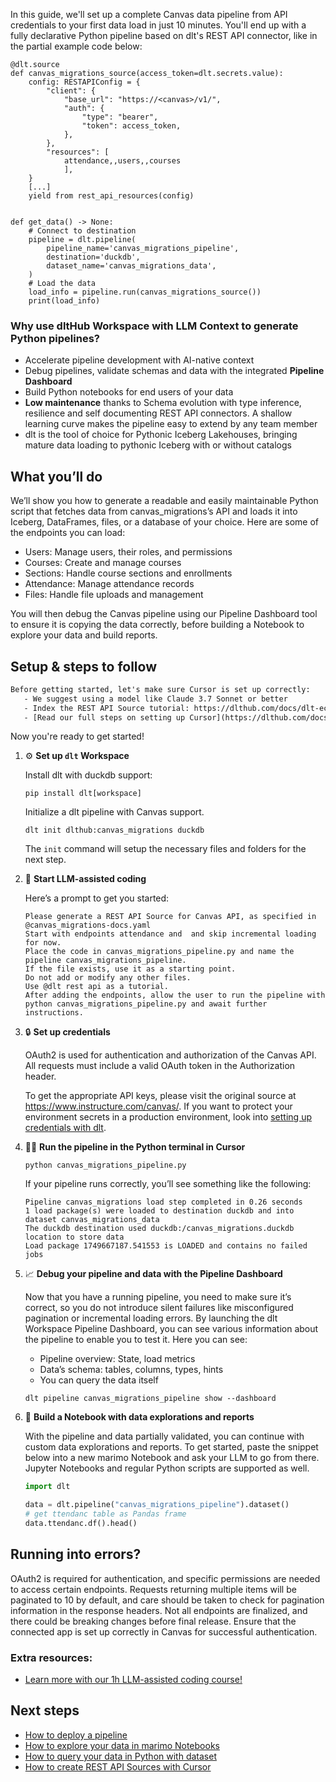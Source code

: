 In this guide, we'll set up a complete Canvas data pipeline from API credentials to your first data load in just 10 minutes. You'll end up with a fully declarative Python pipeline based on dlt's REST API connector, like in the partial example code below:

```python-outcome
@dlt.source
def canvas_migrations_source(access_token=dlt.secrets.value):
    config: RESTAPIConfig = {
        "client": {
            "base_url": "https://<canvas>/v1/",
            "auth": {
                "type": "bearer",
                "token": access_token,
            },
        },
        "resources": [
            attendance,,users,,courses
            ],
    }
    [...]
    yield from rest_api_resources(config)


def get_data() -> None:
    # Connect to destination
    pipeline = dlt.pipeline(
        pipeline_name='canvas_migrations_pipeline',
        destination='duckdb',
        dataset_name='canvas_migrations_data', 
    )
    # Load the data
    load_info = pipeline.run(canvas_migrations_source())
    print(load_info) 
```

### Why use dltHub Workspace with LLM Context to generate Python pipelines?

- Accelerate pipeline development with AI-native context
- Debug pipelines, validate schemas and data with the integrated **Pipeline Dashboard**
- Build Python notebooks for end users of your data
- **Low maintenance** thanks to Schema evolution with type inference, resilience and self documenting REST API connectors. A shallow learning curve makes the pipeline easy to extend by any team member
- dlt is the tool of choice for Pythonic Iceberg Lakehouses, bringing mature data loading to pythonic Iceberg with or without catalogs

## What you’ll do

We’ll show you how to generate a readable and easily maintainable Python script that fetches data from canvas_migrations’s API and loads it into Iceberg, DataFrames, files, or a database of your choice. Here are some of the endpoints you can load:

- Users: Manage users, their roles, and permissions
- Courses: Create and manage courses
- Sections: Handle course sections and enrollments
- Attendance: Manage attendance records
- Files: Handle file uploads and management

You will then debug the Canvas pipeline using our Pipeline Dashboard tool to ensure it is copying the data correctly, before building a Notebook to explore your data and build reports.

## Setup & steps to follow

```default
Before getting started, let's make sure Cursor is set up correctly:
   - We suggest using a model like Claude 3.7 Sonnet or better
   - Index the REST API Source tutorial: https://dlthub.com/docs/dlt-ecosystem/verified-sources/rest_api/ and add it to context as **@dlt rest api**
   - [Read our full steps on setting up Cursor](https://dlthub.com/docs/dlt-ecosystem/llm-tooling/cursor-restapi#23-configuring-cursor-with-documentation)
```

Now you're ready to get started!

1. ⚙️ **Set up `dlt` Workspace**
    
    Install dlt with duckdb support:
    ```shell
    pip install dlt[workspace]
    ```

    Initialize a dlt pipeline with Canvas support.
    ```shell
    dlt init dlthub:canvas_migrations duckdb
    ```

    The `init` command will setup the necessary files and folders for the next step.
    
2. 🤠 **Start LLM-assisted coding**
    
    Here’s a prompt to get you started:
    
    ```prompt
    Please generate a REST API Source for Canvas API, as specified in @canvas_migrations-docs.yaml 
    Start with endpoints attendance and  and skip incremental loading for now. 
    Place the code in canvas_migrations_pipeline.py and name the pipeline canvas_migrations_pipeline. 
    If the file exists, use it as a starting point. 
    Do not add or modify any other files. 
    Use @dlt rest api as a tutorial. 
    After adding the endpoints, allow the user to run the pipeline with python canvas_migrations_pipeline.py and await further instructions.
    ```

    
3. 🔒 **Set up credentials** 
    
    OAuth2 is used for authentication and authorization of the Canvas API. All requests must include a valid OAuth token in the Authorization header.
    
    To get the appropriate API keys, please visit the original source at https://www.instructure.com/canvas/.
    If you want to protect your environment secrets in a production environment, look into [setting up credentials with dlt](https://dlthub.com/docs/walkthroughs/add_credentials).
    
4. 🏃‍♀️ **Run the pipeline in the Python terminal in Cursor**
    
    ```shell
    python canvas_migrations_pipeline.py
    ```
    
    If your pipeline runs correctly, you’ll see something like the following:
    
    ```shell
    Pipeline canvas_migrations load step completed in 0.26 seconds
    1 load package(s) were loaded to destination duckdb and into dataset canvas_migrations_data
    The duckdb destination used duckdb:/canvas_migrations.duckdb location to store data
    Load package 1749667187.541553 is LOADED and contains no failed jobs
    ```
    
5. 📈 **Debug your pipeline and data with the Pipeline Dashboard**

    Now that you have a running pipeline, you need to make sure it’s correct, so you do not introduce silent failures like misconfigured pagination or incremental loading errors. By launching the dlt Workspace Pipeline Dashboard, you can see various information about the pipeline to enable you to test it. Here you can see:
    - Pipeline overview: State, load metrics
    - Data’s schema: tables, columns, types, hints
    - You can query the data itself
    
    ```shell
    dlt pipeline canvas_migrations_pipeline show --dashboard
    ```
    
6. 🐍 **Build a Notebook with data explorations and reports**

    With the pipeline and data partially validated, you can continue with custom data explorations and reports. To get started, paste the snippet below into a new marimo Notebook and ask your LLM to go from there. Jupyter Notebooks and regular Python scripts are supported as well.

    
    ```python
    import dlt

   data = dlt.pipeline("canvas_migrations_pipeline").dataset()
   # get ttendanc table as Pandas frame
   data.ttendanc.df().head()
    ```

## Running into errors?

OAuth2 is required for authentication, and specific permissions are needed to access certain endpoints. Requests returning multiple items will be paginated to 10 by default, and care should be taken to check for pagination information in the response headers. Not all endpoints are finalized, and there could be breaking changes before final release. Ensure that the connected app is set up correctly in Canvas for successful authentication.

### Extra resources:

- [Learn more with our 1h LLM-assisted coding course!](https://www.youtube.com/watch?v=GGid70rnJuM)

## Next steps

- [How to deploy a pipeline](https://dlthub.com/docs/walkthroughs/deploy-a-pipeline)
- [How to explore your data in marimo Notebooks](https://dlthub.com/docs/general-usage/dataset-access/marimo)
- [How to query your data in Python with dataset](https://dlthub.com/docs/general-usage/dataset-access/dataset)
- [How to create REST API Sources with Cursor](https://dlthub.com/docs/dlt-ecosystem/llm-tooling/cursor-restapi)